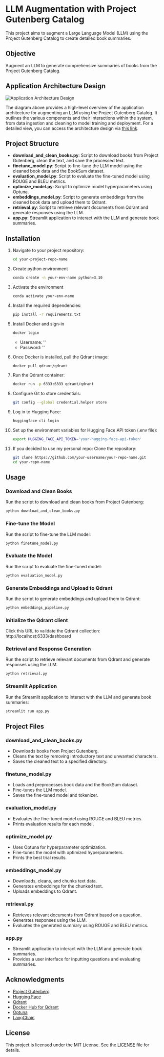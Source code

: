 
# LLM Augmentation with Project Gutenberg Catalog

This project aims to augment a Large Language Model (LLM) using the Project Gutenberg Catalog to create detailed book summaries.

## Objective

Augment an LLM to generate comprehensive summaries of books from the Project Gutenberg Catalog.

## Application Architecture Design

![Application Architecture Design](application_architecture_design.png)

The diagram above provides a high-level overview of the application architecture for augmenting an LLM using the Project Gutenberg Catalog. It outlines the various components and their interactions within the system, from data ingestion and cleaning to model training and deployment. For a detailed view, you can access the architecture design via [this link](https://app.diagrams.net/#G1Xz3PGGhGBTxHArLhelrL2hN0-QDMBYj2#%7B%22pageId%22%3A%22O23dWRMm1G2P5rXFUwsT%22%7D).

## Project Structure

- **download_and_clean_books.py**: Script to download books from Project Gutenberg, clean the text, and save the processed text.
- **finetune_model.py**: Script to fine-tune the LLM model using the cleaned book data and the BookSum dataset.
- **evaluation_model.py**: Script to evaluate the fine-tuned model using ROUGE and BLEU metrics.
- **optimize_model.py**: Script to optimize model hyperparameters using Optuna.
- **embeddings_model.py**: Script to generate embeddings from the cleaned book data and upload them to Qdrant.
- **retrieval.py**: Script to retrieve relevant documents from Qdrant and generate responses using the LLM.
- **app.py**: Streamlit application to interact with the LLM and generate book summaries.

## Installation

1. Navigate to your project repository:
    ```bash
    cd your-project-repo-name
    ```

2. Create python environment
    ```bash
    conda create -n your-env-name python=3.10
    ```

3. Activate the environment
    ```bash
    conda activate your-env-name
    ```

4. Install the required dependencies:
    ```bash
    pip install -r requirements.txt
    ```

5. Install Docker and sign-in
    ```bash
    docker login
    ```
    - Username: ''
    - Password: ''

6. Once Docker is installed, pull the Qdrant image:
    ```bash
    docker pull qdrant/qdrant
    ```

7. Run the Qdrant container:
    ```bash
    docker run -p 6333:6333 qdrant/qdrant
    ```

8. Configure Git to store credentials:
    ```bash
    git config --global credential.helper store
    ```

9. Log in to Hugging Face:
    ```bash
    huggingface-cli login
    ```

10. Set up the environment variables for Hugging Face API token (.env file):
    ```bash
    export HUGGING_FACE_API_TOKEN='your-hugging-face-api-token'
    ```

11. If you decided to use my personal repo: Clone the repository:
    ```bash
    git clone https://github.com/your-username/your-repo-name.git
    cd your-repo-name
    ```

## Usage

### Download and Clean Books

Run the script to download and clean books from Project Gutenberg:
```bash
python download_and_clean_books.py
```

### Fine-tune the Model

Run the script to fine-tune the LLM model:
```bash
python finetune_model.py
```

### Evaluate the Model

Run the script to evaluate the fine-tuned model:
```bash
python evaluation_model.py
```

### Generate Embeddings and Upload to Qdrant

Run the script to generate embeddings and upload them to Qdrant:
```bash
python embeddings_pipeline.py
```

### Initialize the Qdrant client

Click this URL to validate the Qdrant collection: http://localhost:6333/dashboard

### Retrieval and Response Generation

Run the script to retrieve relevant documents from Qdrant and generate responses using the LLM:
```bash
python retrieval.py
```

### Streamlit Application

Run the Streamlit application to interact with the LLM and generate book summaries:
```bash
streamlit run app.py
```

## Project Files

### download_and_clean_books.py
- Downloads books from Project Gutenberg.
- Cleans the text by removing introductory text and unwanted characters.
- Saves the cleaned text to a specified directory.

### finetune_model.py
- Loads and preprocesses book data and the BookSum dataset.
- Fine-tunes the LLM model.
- Saves the fine-tuned model and tokenizer.

### evaluation_model.py
- Evaluates the fine-tuned model using ROUGE and BLEU metrics.
- Prints evaluation results for each model.

### optimize_model.py
- Uses Optuna for hyperparameter optimization.
- Fine-tunes the model with optimized hyperparameters.
- Prints the best trial results.

### embeddings_model.py
- Downloads, cleans, and chunks text data.
- Generates embeddings for the chunked text.
- Uploads embeddings to Qdrant.

### retrieval.py
- Retrieves relevant documents from Qdrant based on a question.
- Generates responses using the LLM.
- Evaluates the generated summary using ROUGE and BLEU metrics.

### app.py
- Streamlit application to interact with the LLM and generate book summaries.
- Provides a user interface for inputting questions and evaluating summaries.

## Acknowledgments

- [Project Gutenberg](https://www.gutenberg.org/)
- [Hugging Face](https://huggingface.co/)
- [Qdrant](https://qdrant.tech/)
- [Docker Hub for Qdrant](https://hub.docker.com/r/qdrant/qdrant)
- [Optuna](https://optuna.org/)
- [LangChain](https://langchain.org/)

## License

This project is licensed under the MIT License. See the [LICENSE](LICENSE) file for details.
